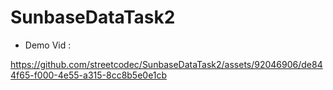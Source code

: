 # SunbaseDataTask2
- Demo Vid : 




https://github.com/streetcodec/SunbaseDataTask2/assets/92046906/de844f65-f000-4e55-a315-8cc8b5e0e1cb

